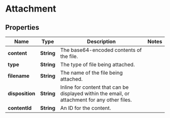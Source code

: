 
# Attachment

## Properties
Name | Type | Description | Notes
------------ | ------------- | ------------- | -------------
**content** | **String** | The base64-encoded contents of the file. | 
**type** | **String** | The type of file being attached. | 
**filename** | **String** | The name of the file being attached. | 
**disposition** | **String** | Inline for content that can be displayed within the email, or attachment for any other files. | 
**contentId** | **String** | An ID for the content. | 



